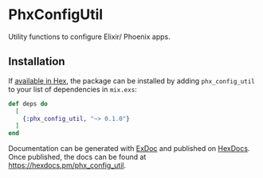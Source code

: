 # PhxConfigUtil

Utility functions to configure Elixir/ Phoenix apps. 

## Installation

If [available in Hex](https://hex.pm/docs/publish), the package can be installed
by adding `phx_config_util` to your list of dependencies in `mix.exs`:

```elixir
def deps do
  [
    {:phx_config_util, "~> 0.1.0"}
  ]
end
```

Documentation can be generated with [ExDoc](https://github.com/elixir-lang/ex_doc)
and published on [HexDocs](https://hexdocs.pm). Once published, the docs can
be found at <https://hexdocs.pm/phx_config_util>.

